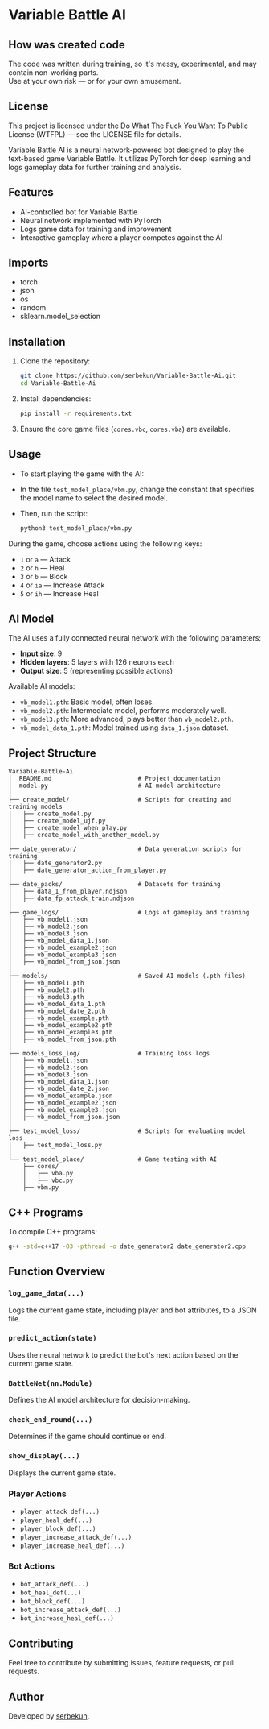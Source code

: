 # Variable Battle AI

## How was created code
The code was written during training, so it's messy, experimental, and may contain non-working parts.  
Use at your own risk — or for your own amusement.

## License
This project is licensed under the Do What The Fuck You Want To Public License (WTFPL) — see the LICENSE file for details.


Variable Battle AI is a neural network-powered bot designed to play the text-based game Variable Battle. It utilizes PyTorch for deep learning and logs gameplay data for further training and analysis.

## Features

* AI-controlled bot for Variable Battle
* Neural network implemented with PyTorch
* Logs game data for training and improvement
* Interactive gameplay where a player competes against the AI

## Imports

* torch
* json
* os
* random
* sklearn.model\_selection

## Installation

1. Clone the repository:

   ```sh
   git clone https://github.com/serbekun/Variable-Battle-Ai.git
   cd Variable-Battle-Ai
   ```
2. Install dependencies:

   ```sh
   pip install -r requirements.txt
   ```
3. Ensure the core game files (`cores.vbc`, `cores.vba`) are available.

## Usage

* To start playing the game with the AI:
* In the file `test_model_place/vbm.py`, change the constant that specifies the model name to select the desired model.
* Then, run the script:

  ```sh
  python3 test_model_place/vbm.py
  ```

During the game, choose actions using the following keys:

* `1` or `a` — Attack
* `2` or `h` — Heal
* `3` or `b` — Block
* `4` or `ia` — Increase Attack
* `5` or `ih` — Increase Heal

## AI Model

The AI uses a fully connected neural network with the following parameters:

* **Input size**: 9
* **Hidden layers**: 5 layers with 126 neurons each
* **Output size**: 5 (representing possible actions)

Available AI models:

* `vb_model1.pth`: Basic model, often loses.
* `vb_model2.pth`: Intermediate model, performs moderately well.
* `vb_model3.pth`: More advanced, plays better than `vb_model2.pth`.
* `vb_model_data_1.pth`: Model trained using `data_1.json` dataset.

## Project Structure

```
Variable-Battle-Ai
│  README.md                        # Project documentation
│  model.py                         # AI model architecture
│
├── create_model/                   # Scripts for creating and training models
│   ├── create_model.py
│   ├── create_model_ujf.py
│   ├── create_model_when_play.py
│   ├── create_model_with_another_model.py
│
├── date_generator/                 # Data generation scripts for training
│   ├── date_generator2.py
│   ├── date_generator_action_from_player.py
│
├── date_packs/                     # Datasets for training
│   ├── data_1_from_player.ndjson
│   ├── data_fp_attack_train.ndjson
│
├── game_logs/                      # Logs of gameplay and training
│   ├── vb_model1.json
│   ├── vb_model2.json
│   ├── vb_model3.json
│   ├── vb_model_data_1.json
│   ├── vb_model_example2.json
│   ├── vb_model_example3.json
│   ├── vb_model_from_json.json
│
├── models/                         # Saved AI models (.pth files)
│   ├── vb_model1.pth
│   ├── vb_model2.pth
│   ├── vb_model3.pth
│   ├── vb_model_data_1.pth
│   ├── vb_model_date_2.pth
│   ├── vb_model_example.pth
│   ├── vb_model_example2.pth
│   ├── vb_model_example3.pth
│   ├── vb_model_from_json.pth
│
├── models_loss_log/                # Training loss logs
│   ├── vb_model1.json
│   ├── vb_model2.json
│   ├── vb_model3.json
│   ├── vb_model_data_1.json
│   ├── vb_model_date_2.json
│   ├── vb_model_example.json
│   ├── vb_model_example2.json
│   ├── vb_model_example3.json
│   ├── vb_model_from_json.json
│
├── test_model_loss/                # Scripts for evaluating model loss
│   ├── test_model_loss.py
│
└── test_model_place/               # Game testing with AI
    ├── cores/
    │   ├── vba.py
    │   ├── vbc.py
    ├── vbm.py
```

## C++ Programs

To compile C++ programs:

```bash
g++ -std=c++17 -O3 -pthread -o date_generator2 date_generator2.cpp
```

## Function Overview

### `log_game_data(...)`

Logs the current game state, including player and bot attributes, to a JSON file.

### `predict_action(state)`

Uses the neural network to predict the bot's next action based on the current game state.

### `BattleNet(nn.Module)`

Defines the AI model architecture for decision-making.

### `check_end_round(...)`

Determines if the game should continue or end.

### `show_display(...)`

Displays the current game state.

### Player Actions

* `player_attack_def(...)`
* `player_heal_def(...)`
* `player_block_def(...)`
* `player_increase_attack_def(...)`
* `player_increase_heal_def(...)`

### Bot Actions

* `bot_attack_def(...)`
* `bot_heal_def(...)`
* `bot_block_def(...)`
* `bot_increase_attack_def(...)`
* `bot_increase_heal_def(...)`

## Contributing

Feel free to contribute by submitting issues, feature requests, or pull requests.

## Author

Developed by [serbekun](https://github.com/serbekun).
